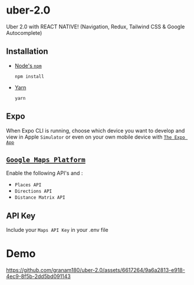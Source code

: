# uber-2.0
 Uber 2.0 with REACT NATIVE! (Navigation, Redux, Tailwind CSS & Google Autocomplete)

## Installation

- [Node's `npm`](https://nodejs.org/en/download/)

  ```
  npm install
  ```

- [Yarn](https://yarnpkg.com/en/docs/install)

  ```
  yarn
  ```

## Expo
When Expo CLI is running, choose which device you want to develop and view in Apple `Simulator` or even on your own mobile device with [`The Expo App`](https://apps.apple.com/us/app/expo-go/id982107779)

## [`Google Maps Platform`](https://console.cloud.google.com/apis/)
Enable the following API's and :

- `Places API`
- `Directions API`
- `Distance Matrix API`

## API Key
Include your `Maps API Key` in your .env file

# Demo

https://github.com/granam180/uber-2.0/assets/6617264/9a6a2813-e918-4ec9-8f5b-2dd5bd091143


